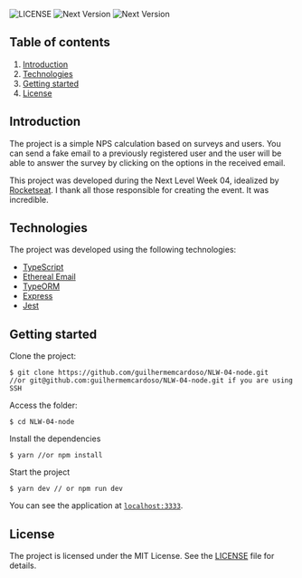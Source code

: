 

![LICENSE](https://img.shields.io/badge/license-MIT-green) ![Next Version](https://img.shields.io/badge/typescript-4.1.5-blueviolet) ![Next Version](https://img.shields.io/badge/express-4.17.1-blue)
## Table of contents

1. [Introduction](#introduction)
2. [Technologies](#technologies)
3. [Getting started](#getting-started)
4. [License](#license)

## Introduction

The project is a simple NPS calculation based on surveys and users. You can send a fake email to a previously registered user and the user will be able to answer the survey by clicking on the options in the received email.

This project was developed during the Next Level Week 04, idealized by [Rocketseat](https://github.com/rocketseat). I thank all those responsible for creating the event. It was incredible.
## Technologies
The project was developed using the following technologies:
- [TypeScript](https://www.typescriptlang.org/)
- [Ethereal Email](https://ethereal.email/)
- [TypeORM](https://typeorm.io/)
- [Express](https://expressjs.com/)
- [Jest](https://jestjs.io/)

## Getting started
Clone the project:

    $ git clone https://github.com/guilhermemcardoso/NLW-04-node.git
    //or git@github.com:guilhermemcardoso/NLW-04-node.git if you are using SSH
Access the folder:

    $ cd NLW-04-node

Install the dependencies

    $ yarn //or npm install

Start the project

    $ yarn dev // or npm run dev

You can see the application at [`localhost:3333`](http://localhost:3333/).

## License
The project is licensed under the MIT License. See the [LICENSE](https://github.com/guilhermemcardoso/NLW-04-node/blob/main/LICENSE) file for details.
